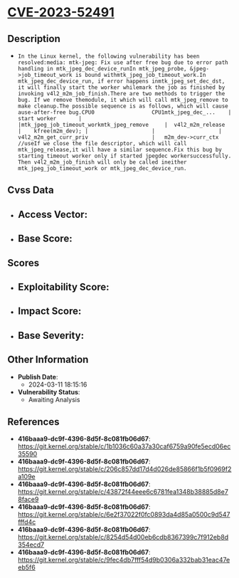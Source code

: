 
# [CVE-2023-52491](https://cve.mitre.org/cgi-bin/cvename.cgi?name=CVE-2023-52491)

## Description

- `In the Linux kernel, the following vulnerability has been resolved:media: mtk-jpeg: Fix use after free bug due to error path handling in mtk_jpeg_dec_device_runIn mtk_jpeg_probe, &jpeg->job_timeout_work is bound withmtk_jpeg_job_timeout_work.In mtk_jpeg_dec_device_run, if error happens inmtk_jpeg_set_dec_dst, it will finally start the worker whilemark the job as finished by invoking v4l2_m2m_job_finish.There are two methods to trigger the bug. If we remove themodule, it which will call mtk_jpeg_remove to make cleanup.The possible sequence is as follows, which will cause ause-after-free bug.CPU0                  CPU1mtk_jpeg_dec_...    |  start worker	    |                    |mtk_jpeg_job_timeout_workmtk_jpeg_remove     |  v4l2_m2m_release  |    kfree(m2m_dev); |                    |                    | v4l2_m2m_get_curr_priv                    |   m2m_dev->curr_ctx //useIf we close the file descriptor, which will call mtk_jpeg_release,it will have a similar sequence.Fix this bug by starting timeout worker only if started jpegdec workersuccessfully. Then v4l2_m2m_job_finish will only be called ineither mtk_jpeg_job_timeout_work or mtk_jpeg_dec_device_run.`

## Cvss Data

- **Access Vector**:
  - 
- **Base Score**:
  - 

## Scores

- **Exploitability Score**:
  - 
- **Impact Score**:
  - 
- **Base Severity**:
  - 

## Other Information

- **Publish Date**:
  - 2024-03-11 18:15:16
- **Vulnerability Status**:
  - Awaiting Analysis

## References

- **416baaa9-dc9f-4396-8d5f-8c081fb06d67**: https://git.kernel.org/stable/c/1b1036c60a37a30caf6759a90fe5ecd06ec35590
- **416baaa9-dc9f-4396-8d5f-8c081fb06d67**: https://git.kernel.org/stable/c/206c857dd17d4d026de85866f1b5f0969f2a109e
- **416baaa9-dc9f-4396-8d5f-8c081fb06d67**: https://git.kernel.org/stable/c/43872f44eee6c6781fea1348b38885d8e78face9
- **416baaa9-dc9f-4396-8d5f-8c081fb06d67**: https://git.kernel.org/stable/c/6e2f37022f0fc0893da4d85a0500c9d547fffd4c
- **416baaa9-dc9f-4396-8d5f-8c081fb06d67**: https://git.kernel.org/stable/c/8254d54d00eb6cdb8367399c7f912eb8d354ecd7
- **416baaa9-dc9f-4396-8d5f-8c081fb06d67**: https://git.kernel.org/stable/c/9fec4db7fff54d9b0306a332bab31eac47eeb5f6
